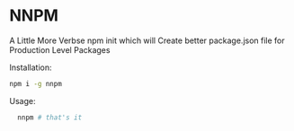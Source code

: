 # NNPM

A Little More Verbse npm init which will Create better package.json file for
Production Level Packages

Installation:

```bash
npm i -g nnpm
```

Usage:

```bash
  nnpm # that's it
```
